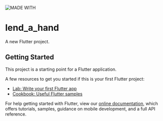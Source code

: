 ![MADE WITH](https://img.shields.io/static/v1.svg?labelColor=lightgray&color=gray&label=MADE%20WITH&message=FLUTTER&logo=flutter&logoColor=blue&style=for-the-badge&cacheSeconds=33600)

# lend_a_hand

A new Flutter project.

## Getting Started

This project is a starting point for a Flutter application.

A few resources to get you started if this is your first Flutter project:

- [Lab: Write your first Flutter app](https://flutter.dev/docs/get-started/codelab)
- [Cookbook: Useful Flutter samples](https://flutter.dev/docs/cookbook)

For help getting started with Flutter, view our
[online documentation](https://flutter.dev/docs), which offers tutorials,
samples, guidance on mobile development, and a full API reference.
